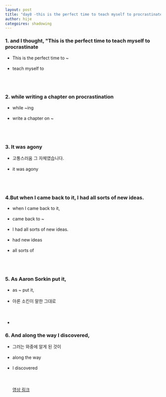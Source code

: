 ```yaml
---
layout: post
title: "day8 -this is the perfect time to teach myself to procrastinate "
author: hije
categoires: shadowing
---
```

### 1. and I thought, "This is the perfect time to teach myself to procrastinate
* This is the perfect time to ~<br/><br/>
* teach myself to <br/><br/><br/><br/>

### 2. while writing a chapter on procrastination
* while ~ing<br/><br/>
* write a chapter on ~<br/><br/><br/><br/>

### 3. It was agony
* 고통스러움 그 자체였습니다.<br/><br/>
* it was agony<br/><br/><br/><br/>

### 4.But when I came back to it, I had all sorts of new ideas.
* when I came back to it,<br/><br/>
* came back to ~<br/><br/>
* I had all sorts of new ideas.<br/><br/>
* had new ideas<br/><br/>
* all sorts of<br/><br/><br/><br/>

### 5. As Aaron Sorkin put it,
* as ~ put it,<br/><br/>
* 아론 소킨이 말한 그대로<br/><br/><br/><br/>
* 
### 6. And along the way I discovered,
* 그러는 와중에 알게 된 것이<br/><br/>
* along the way<br/><br/>
* I discovered
<br/><br/><br/><br/>
[영상 링크](https://www.youtube.com/watch?v=y5K1kMx-sks&t=304s)
